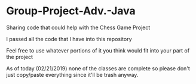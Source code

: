 # Group-Project-Adv.-Java
Sharing code that could help with the Chess Game Project

I passed all the code that I have into this repository

Feel free to use whatever portions of it you think would fit into your part of the project

As of today (02/21/2019) none of the classes are complete so please don't just copy/paste everything since it'll be trash anyway.
